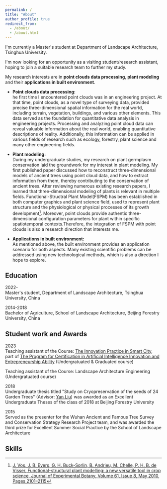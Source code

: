 ```yaml
---
permalink: /
title: "About"
author_profile: true
redirect_from: 
  - /about/
  - /about.html
---
```


I'm currently a Master's student at Department of Landscape Architecture, Tsinghua University.

I'm now looking for an opportunity as a visiting student/research assistant, hoping to join a suitable research team to further my study.

My research interests are in **point clouds data processing**, **plant modeling** and their **applications in built environment**.

* **Point clouds data processing:**<br>
  he first time I encountered point clouds was in an engineering project. At that time, point clouds, as a novel type of surveying data, provided precise three-dimensional spatial information for the real world, including terrain, vegetation, buildings, and various other elements. This data served as the foundation for quantitative data analysis in engineering projects. Processing and analyzing point cloud data can reveal valuable information about the real world, enabling quantitative descriptions of reality. Additionally, this information can be applied in various fields of research such as ecology, forestry, plant science and many other engineering fields.<br> 

* **Plant modeling:**<br>
  During my undergraduate studies, my research on  plant germplasm conservation laid the groundwork for my interest in plant modeling. My first published paper discussed how to reconstruct three-dimensional models of ancient trees using point cloud data, and how to extract information from them, thereby contributing to the conservation of ancient trees. After reviewing numerous existing research papers, I learned that three-dimensional modeling of plants is relevant in multiple fields. Functional-Structral Plant Model(FSPM) has been established in both computer graphics and plant science field, used to represent plant structure and the physiological or physical processes of its growth development[^1]. Moreover, point clouds provide authentic three-dimensional configuration parameters for plant within specific spatiotemporal contexts.Therefore, the integration of FSPM with point clouds is also a research direction that interests me.<br>

* **Applications in built environment:**<br>
  As mentioned above, the built environment provides an application scenario for both aspects. Many existing scientific problems can be addressed using new technological methods, which is also a direction I hope to explore.<br>


Education
------

2022-<br>
Master's student, Department of Landscape Architecture, Tsinghua University, China<br>

2014-2018<br>
Bachelor of Agriculture, School of Landscape Architecture, Beijing Forestry University, China<br>

Student work and Awards
------

2023<br>
Teaching assistant of the Course: [The Innovation Practice in Smart City](https://www.icenter.tsinghua.edu.cn/info/1034/2151.htm), part of [The Program for Certification in Artificial Intelligence Innovation and Entrepreneurship Ability](https://www.icenter.tsinghua.edu.cn/info/1034/2155.htm) (Undergratuated & Graduated course)<br>

Teaching assistant of the Course: Landscape Architecture Engineering (Undergratuated course)<br>

2018<br>
Undergraduate thesis titled "Study on Cryopreservation of the seeds of 24 Garden Trees" (Advisor: [Yan Liu](https://sola.bjfu.edu.cn/cn/teachers/famous/index.html)) was awarded as an Excellent Undergraduate Theses of the class of 2018 at Beijing Forestry University<br>

2015<br>
Served as the presenter for the Wuhan Ancient and Famous Tree Survey and Conservation Strategy Research Project team, and was awarded the third prize for Excellent Summer Social Practice by the School of Landscape Architecture<br>


Skills
------







[^1]: [J. Vos, J. B. Evers, G. H. Buck-Sorlin, B. Andrieu, M. Chelle, P. H. B. de Visser, Functional–structural plant modelling: a new versatile tool in crop science, Journal of Experimental Botany, Volume 61, Issue 8, May 2010, Pages 2101–2115](https://doi.org/10.1093/jxb/erp345)